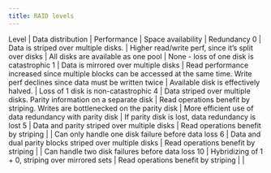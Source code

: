 ```yaml
---
title: RAID levels
---
```


Level | Data distribution                                                       | Performance                                                                                                                             | Space availability | Redundancy
0     | Data is striped over multiple disks.                                    | Higher read/write perf, since it’s split over disks                                                                                     | All disks are available as one pool                              | None - loss of one disk is catastrophic
1     | Data is mirrored over multiple disks                                    | Read performance increased since multiple blocks can be accessed at the same time. Write perf declines since data must be written twice | Available disk is effectively halved.                                                                                                     | Loss of 1 disk is non-catastrophic
4     | Data striped over multiple disks. Parity information on a separate disk | Read operations benefit by striping. Writes are bottlenecked on the parity disk                                                         | More efficient use of data redundancy with parity disk                                        | If parity disk is lost, data redundancy is lost
5     | Data and parity striped over multiple disks                             | Read operations benefit by striping                                                                                                     |                                               | Can only handle one disk failure before data loss
6     | Data and dual parity blocks striped over multiple disks                 | Read operations benefit by striping                                                                                                     |                                               | Can handle two disk failures before data loss
10    | Hybridizing of 1 + 0, striping over mirrored sets                       | Read operations benefit by striping                                                                                                     |                                               |

